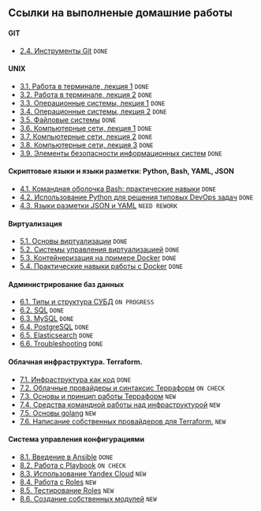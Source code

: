 ## Ссылки на выполненые домашние работы

#### GIT
+  [2.4. Инструменты Git](./2/2.4/README.md) `DONE`
  
#### UNIX
+ [3.1. Работа в терминале, лекция 1](./3/3.1/README.md) `DONE`
+ [3.2. Работа в терминале, лекция 2](./3/3.2/README.md) `DONE`
+ [3.3. Операционные системы, лекция 1](./3/3.3/README.md) `DONE`
+ [3.4. Операционные системы, лекция 2](./3/3.4/README.md) `DONE`
+ [3.5. Файловые системы](./3/3.5/README.md) `DONE`
+ [3.6. Компьютерные сети, лекция 1](./3/3.6/README.md) `DONE`
+ [3.7. Компьютерные сети, лекция 2](./3/3.7/README.md) `DONE`
+ [3.8. Компьютерные сети, лекция 3](./3/3.8/README.md) `DONE`
+ [3.9. Элементы безопасности информационных систем](./3/3.9/README.md) `DONE`

#### Скриптовые языки и языки разметки: Python, Bash, YAML, JSON
+ [4.1. Командная оболочка Bash: практические навыки](./4/4.1/README.md) `DONE`
+ [4.2. Использование Python для решения типовых DevOps задач](./4/4.2/README.md) `DONE`
+ [4.3. Языки разметки JSON и YAML](./4/4.3/README.md) `NEED REWORK`

#### Виртуализация
+ [5.1. Основы виртуализации](./5/5.1/README.md) `DONE`
+ [5.2. Системы управления виртуализацией](./5/5.2/README.md) `DONE`
+ [5.3. Контейнеризация на примере Docker](./5/5.3/README.md) `DONE`
+ [5.4. Практические навыки работы с Docker](./5/5.4/README.md) `DONE`

#### Администрирование баз данных

+ [6.1. Типы и структура СУБД](./6/6.1/README.md) `ON PROGRESS`
+ [6.2. SQL](./6/6.2/README.md) `DONE`
+ [6.3. MySQL](./6/6.3/README.md) `DONE`
+ [6.4. PostgreSQL](./6/6.4/README.md) `DONE`
+ [6.5. Elasticsearch](./6/6.5/README.md) `DONE`
+ [6.6. Troubleshooting](./6/6.6/README.md) `DONE`

#### Облачная инфраструктура. Terraform.

+ [7.1. Инфраструктура как код](./7/7.1/README.md) `DONE`
+ [7.2. Облачные провайдеры и синтаксис Терраформ](./7/7.2/README.md) `ON CHECK`
+ [7.3. Основы и принцип работы Терраформ](./7/7.3/README.md) `NEW`
+ [7.4. Средства командной работы над инфраструктурой](./7/7.4/README.md) `NEW`
+ [7.5. Основы golang](./7/7.5/README.md) `NEW`
+ [7.6. Написание собственных провайдеров для Terraform.](./7/7.6/README.md) `NEW`

#### Система управления конфигурациями

+ [8.1. Введение в Ansible](./8/8.1/README.md) `DONE`
+ [8.2. Работа с Playbook](./8/8.2/README.md) `ON CHECK`
+ [8.3. Использование Yandex Cloud](./8/8.3/README.md) `NEW`
+ [8.4. Работа с Roles](./8/8.4/README.md) `NEW`
+ [8.5. Тестирование Roles](./8/8.5/README.md) `NEW`
+ [8.6. Создание собственных модулей](./8/8.6/README.md) `NEW`
